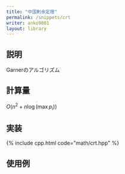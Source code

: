 ```yaml
---
title: "中国剰余定理"
permalink: /snippets/crt
writer: anko9801
layout: library
---
```


## 説明

Garnerのアルゴリズム

## 計算量

$O(n^2 + n\log(\max p_i))$

## 実装

{% include cpp.html code="math/crt.hpp" %}

## 使用例
